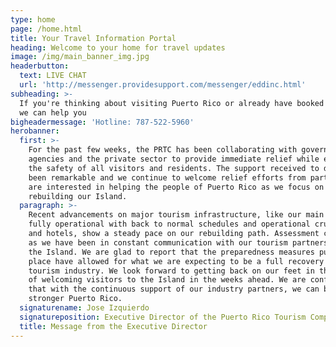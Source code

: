 ```yaml
---
type: home
page: /home.html
title: Your Travel Information Portal
heading: Welcome to your home for travel updates
image: /img/main_banner_img.jpg
headerbutton:
  text: LIVE CHAT
  url: 'http://messenger.providesupport.com/messenger/eddinc.html'
subheading: >-
  If you're thinking about visiting Puerto Rico or already have booked a trip,
  we can help you
bigheadermessage: 'Hotline: 787-522-5960'
herobanner:
  first: >-
    For the past few weeks, the PRTC has been collaborating with government
    agencies and the private sector to provide immediate relief while ensuring
    the safety of all visitors and residents. The support received to date has
    been remarkable and we continue to welcome relief efforts from partners who
    are interested in helping the people of Puerto Rico as we focus on
    rebuilding our Island.
  paragraph: >-
    Recent advancements on major tourism infrastructure, like our main airport
    fully operational with back to normal schedules and operational cruise ports
    and hotels, show a steady pace on our rebuilding path. Assessment continues
    as we have been in constant communication with our tourism partners across
    the Island. We are glad to report that the preparedness measures put into
    place have allowed for what we are expecting to be a full recovery for our
    tourism industry. We look forward to getting back on our feet in the hopes
    of welcoming visitors to the Island in the weeks ahead. We are confident
    that with the continuous support of our industry partners, we can build a
    stronger Puerto Rico.
  signaturename: Jose Izquierdo
  signatureposition: Executive Director of the Puerto Rico Tourism Company
  title: Message from the Executive Director
---
```


